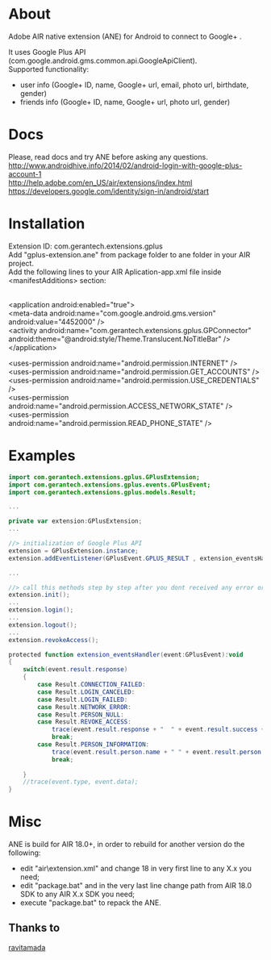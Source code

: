# About
Adobe AIR native extension (ANE) for Android to connect to Google+ .<br />

It uses Google Plus API (com.google.android.gms.common.api.GoogleApiClient).<br />
Supported functionality:<br />
- user info (Google+ ID, name, Google+ url, email, photo url, birthdate, gender)<br />
- friends info (Google+ ID, name, Google+ url, photo url, gender)<br />

# Docs
Please, read docs and try ANE before asking any questions.<br />
http://www.androidhive.info/2014/02/android-login-with-google-plus-account-1<br />
http://help.adobe.com/en_US/air/extensions/index.html<br />
https://developers.google.com/identity/sign-in/android/start<br />


# Installation
Extension ID: com.gerantech.extensions.gplus<br />
Add "gplus-extension.ane" from package folder to ane folder in your AIR project.<br />
Add the following lines to your AIR Aplication-app.xml file inside &lt;manifestAdditions&gt; section:<br />
<br />

&lt;application android:enabled="true"&gt;<br />
	&lt;meta-data android:name="com.google.android.gms.version" android:value="4452000" /&gt;<br />
	&lt;activity android:name="com.gerantech.extensions.gplus.GPConnector" android:theme="@android:style/Theme.Translucent.NoTitleBar" /&gt;<br />
&lt;/application&gt;<br />

&lt;uses-permission android:name="android.permission.INTERNET" /&gt;<br />
&lt;uses-permission android:name="android.permission.GET_ACCOUNTS" /&gt;<br />
&lt;uses-permission android:name="android.permission.USE_CREDENTIALS" /&gt;<br />
&lt;uses-permission android:name="android.permission.ACCESS_NETWORK_STATE" /&gt;<br />
&lt;uses-permission android:name="android.permission.READ_PHONE_STATE" /&gt;<br />


# Examples
```actionscript
import com.gerantech.extensions.gplus.GPlusExtension;
import com.gerantech.extensions.gplus.events.GPlusEvent;
import com.gerantech.extensions.gplus.models.Result;

...

private var extension:GPlusExtension;
...

//> initialization of Google Plus API
extension = GPlusExtension.instance;
extension.addEventListener(GPlusEvent.GPLUS_RESULT , extension_eventsHandler);

...

//> call this methods step by step after you dont received any error or failure message
extension.init();
...
extension.login();
...
extension.logout();
...
extension.revokeAccess();

protected function extension_eventsHandler(event:GPlusEvent):void
{
	switch(event.result.response)
	{
		case Result.CONNECTION_FAILED:
		case Result.LOGIN_CANCELED:
		case Result.LOGIN_FAILED:
		case Result.NETWORK_ERROR:
		case Result.PERSON_NULL:
		case Result.REVOKE_ACCESS:
			trace(event.result.response + "  " + event.result.success + "  " + event.result.message);
			break;
		case Result.PERSON_INFORMATION:
			trace(event.result.person.name + " " + event.result.person.email + " " + event.result.person.friends.length);
			break;
		
	}
	//trace(event.type, event.data);
}

```

# Misc
ANE is build for AIR 18.0+, in order to rebuild for another version do the following:<br />
- edit "air\extension.xml" and change 18 in very first line to any X.x you need;<br />
- edit "package.bat" and in the very last line change path from AIR 18.0 SDK to any AIR X.x SDK you need;<br />
- execute "package.bat" to repack the ANE.<br />



## Thanks to
[ravitamada](http://www.androidhive.info/2014/02/android-login-with-google-plus-account-1)
